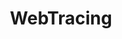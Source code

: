 ---
layout: home

title: WebTracing
titleTemplate: 埋点

hero:
  name: WebTracing
  text: 为前端项目提供完善的监控手段
  image:
    src: https://cdn.staticaly.com/gh/M-cheng-web/image-provider@main/web-tracing/icon_5e9950ae4507f.33lqpfzrwzc0.svg
    alt: VitePress
  actions:
    - theme: brand
      text: 起步
      link: /guide/introduce
    - theme: alt
      text: 功能块
      link: /guide/introduce
    - theme: alt
      text: Demo
      link: /guide/introduce
    - theme: alt
      text: View on GitHub
      link: https://github.com/M-cheng-web/web-tracing

features:
  - title: 功能丰富
    details: 足以应对大部分前端项目的监控需求
    icon: 🚀
  - title: 面面俱到
    details: 目前已适配 [ js、vue2、vue3 ]
    icon: ⚡
  - title: 灵活
    details: 提供了拦截方法 + 配置项动态更改
    icon: 🛠
  - title: 项目一体
    details: demo、文档、sdk核心功能 于一体
    icon: 🎪
---